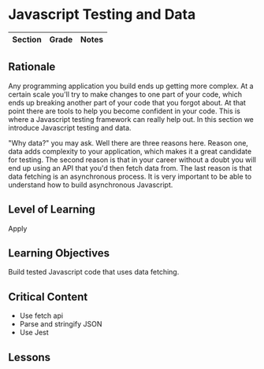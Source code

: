 # Javascript Testing and Data

| Section | Grade | Notes |
| --- | --- | --- |

## Rationale

Any programming application you build ends up getting more complex. At a certain scale you'll try to make changes to one part of your code, which ends up breaking another part of your code that you forgot about. At that point there are tools to help you become confident in your code. This is where a Javascript testing framework can really help out. In this section we introduce Javascript testing and data.

"Why data?" you may ask. Well there are three reasons here. Reason one, data adds complexity to your application, which makes it a great candidate for testing. The second reason is that in your career without a doubt you will end up using an API that you'd then fetch data from. The last reason is that data fetching is an asynchronous process. It is very important to be able to understand how to build asynchronous Javascript.

## Level of Learning

Apply

## Learning Objectives

Build tested Javascript code that uses data fetching.

## Critical Content

- Use fetch api
- Parse and stringify JSON
- Use Jest

## Lessons
